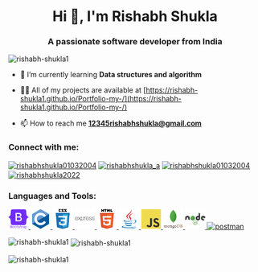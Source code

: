 <h1 align="center">Hi 👋, I'm Rishabh Shukla</h1>
<h3 align="center">A passionate software developer from India</h3>

<p align="left"> <img src="https://komarev.com/ghpvc/?username=rishabh-shukla1&label=Profile%20views&color=0e75b6&style=flat" alt="rishabh-shukla1" /> </p>

- 🌱 I’m currently learning **Data structures and algorithm**

- 👨‍💻 All of my projects are available at [https://rishabh-shukla1.github.io/Portfolio-my-/](https://rishabh-shukla1.github.io/Portfolio-my-/)

- 📫 How to reach me **12345rishabhshukla@gmail.com**

<h3 align="left">Connect with me:</h3>
<p align="left">
<a href="https://linkedin.com/in/rishabhshukla01032004" target="blank"><img align="center" src="https://raw.githubusercontent.com/rahuldkjain/github-profile-readme-generator/master/src/images/icons/Social/linked-in-alt.svg" alt="rishabhshukla01032004" height="30" width="40" /></a>
<a href="https://www.hackerrank.com/rishabhshukla_a" target="blank"><img align="center" src="https://raw.githubusercontent.com/rahuldkjain/github-profile-readme-generator/master/src/images/icons/Social/hackerrank.svg" alt="rishabhshukla_a" height="30" width="40" /></a>
<a href="https://www.leetcode.com/rishabhshukla01032004" target="blank"><img align="center" src="https://raw.githubusercontent.com/rahuldkjain/github-profile-readme-generator/master/src/images/icons/Social/leet-code.svg" alt="rishabhshukla01032004" height="30" width="40" /></a>
<a href="https://auth.geeksforgeeks.org/user/rishabhshukla2022" target="blank"><img align="center" src="https://raw.githubusercontent.com/rahuldkjain/github-profile-readme-generator/master/src/images/icons/Social/geeks-for-geeks.svg" alt="rishabhshukla2022" height="30" width="40" /></a>
</p>

<h3 align="left">Languages and Tools:</h3>
<p align="left"> <a href="https://getbootstrap.com" target="_blank" rel="noreferrer"> <img src="https://raw.githubusercontent.com/devicons/devicon/master/icons/bootstrap/bootstrap-plain-wordmark.svg" alt="bootstrap" width="40" height="40"/> </a> <a href="https://www.cprogramming.com/" target="_blank" rel="noreferrer"> <img src="https://raw.githubusercontent.com/devicons/devicon/master/icons/c/c-original.svg" alt="c" width="40" height="40"/> </a> <a href="https://www.w3schools.com/css/" target="_blank" rel="noreferrer"> <img src="https://raw.githubusercontent.com/devicons/devicon/master/icons/css3/css3-original-wordmark.svg" alt="css3" width="40" height="40"/> </a> <a href="https://expressjs.com" target="_blank" rel="noreferrer"> <img src="https://raw.githubusercontent.com/devicons/devicon/master/icons/express/express-original-wordmark.svg" alt="express" width="40" height="40"/> </a> <a href="https://www.w3.org/html/" target="_blank" rel="noreferrer"> <img src="https://raw.githubusercontent.com/devicons/devicon/master/icons/html5/html5-original-wordmark.svg" alt="html5" width="40" height="40"/> </a> <a href="https://www.java.com" target="_blank" rel="noreferrer"> <img src="https://raw.githubusercontent.com/devicons/devicon/master/icons/java/java-original.svg" alt="java" width="40" height="40"/> </a> <a href="https://developer.mozilla.org/en-US/docs/Web/JavaScript" target="_blank" rel="noreferrer"> <img src="https://raw.githubusercontent.com/devicons/devicon/master/icons/javascript/javascript-original.svg" alt="javascript" width="40" height="40"/> </a> <a href="https://www.mongodb.com/" target="_blank" rel="noreferrer"> <img src="https://raw.githubusercontent.com/devicons/devicon/master/icons/mongodb/mongodb-original-wordmark.svg" alt="mongodb" width="40" height="40"/> </a> <a href="https://nodejs.org" target="_blank" rel="noreferrer"> <img src="https://raw.githubusercontent.com/devicons/devicon/master/icons/nodejs/nodejs-original-wordmark.svg" alt="nodejs" width="40" height="40"/> </a> <a href="https://postman.com" target="_blank" rel="noreferrer"> <img src="https://www.vectorlogo.zone/logos/getpostman/getpostman-icon.svg" alt="postman" width="40" height="40"/> </a> </p>

<p><img align="left" src="https://github-readme-stats.vercel.app/api/top-langs?username=rishabh-shukla1&show_icons=true&locale=en&layout=compact" alt="rishabh-shukla1" /></p>

<p>&nbsp;<img align="center" src="https://github-readme-stats.vercel.app/api?username=rishabh-shukla1&show_icons=true&locale=en" alt="rishabh-shukla1" /></p>

<p><img align="center" src="https://github-readme-streak-stats.herokuapp.com/?user=rishabh-shukla1&" alt="rishabh-shukla1" /></p>
